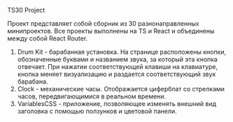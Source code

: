 TS30 Project

Проект представляет собой сборник из 30 разнонаправленных минипроектов.
Все проекты выполнены на TS и React и объединены между собой React Router.

1. Drum Kit - барабанная установка. На странице расположены кнопки, обозначенные буквами и названием звука, за который эта кнопка отвечает. 
При нажатии соответствующей клавиши на клавиатуре, кнопка меняет визуализацию и раздается соответствующий звук барабана.
2. Сlock - механические часы. Отображается циферблат со стрелками часов, передвигающимися в реальном времени.
3. VariablesCSS - приложение, позволяющее изменять внешний вид заголовка с помощью ползунков и цветовой панели.



